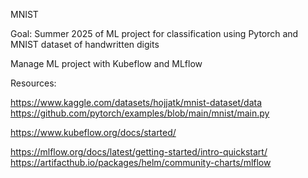 MNIST

Goal: Summer 2025 of ML project for classification using Pytorch and MNIST dataset of handwritten digits

Manage ML project with Kubeflow and MLflow

Resources:

https://www.kaggle.com/datasets/hojjatk/mnist-dataset/data
https://github.com/pytorch/examples/blob/main/mnist/main.py

https://www.kubeflow.org/docs/started/

https://mlflow.org/docs/latest/getting-started/intro-quickstart/
https://artifacthub.io/packages/helm/community-charts/mlflow
